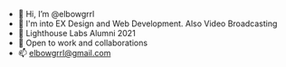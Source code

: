 - 👋 Hi, I’m @elbowgrrl
- 👀 I'm into EX Design and Web Development. Also Video Broadcasting
- 🌱 Lighthouse Labs Alumni 2021
- 💞️ Open to work and collaborations
- 📫 elbowgrrl@gmail.com

